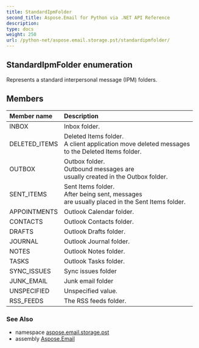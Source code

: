 ```yaml
---
title: StandardIpmFolder
second_title: Aspose.Email for Python via .NET API Reference
description: 
type: docs
weight: 250
url: /python-net/aspose.email.storage.pst/standardipmfolder/
---
```


## StandardIpmFolder enumeration

Represents a standard interpersonal message (IPM) folders.

## Members
| Member name | Description |
| :- | :- |
|INBOX|Inbox folder.|
|DELETED_ITEMS|Deleted Items folder.<br/>            A client application move deleted messages <br/>            to the Deleted Items folder.|
|OUTBOX|Outbox folder.<br/>            Outbound messages are <br/>            usually created in the Outbox folder.|
|SENT_ITEMS|Sent Items folder.<br/>            After being sent, messages <br/>            are usually placed in the Sent Items folder.|
|APPOINTMENTS|Outlook Calendar folder.|
|CONTACTS|Outlook Contacts folder.|
|DRAFTS|Outlook Drafts folder.|
|JOURNAL|Outlook Journal folder.|
|NOTES|Outlook Notes folder.|
|TASKS|Outlook Tasks folder.|
|SYNC_ISSUES|Sync issues folder|
|JUNK_EMAIL|Junk email folder|
|UNSPECIFIED|Unspecified value.|
|RSS_FEEDS|The RSS feeds folder.|

### See Also

* namespace [aspose.email.storage.pst](/email/python-net/aspose.email.storage.pst/)
* assembly [Aspose.Email](/email/python-net/)

